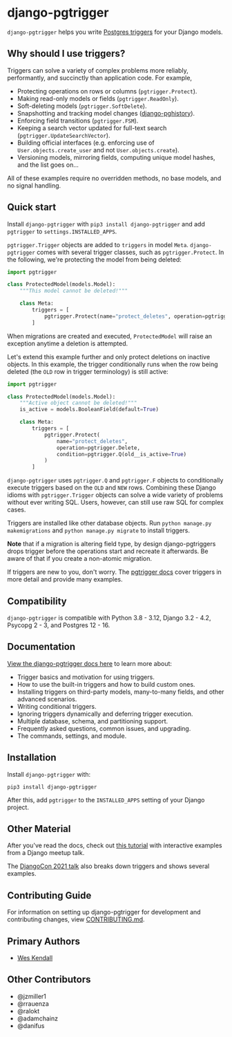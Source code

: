 # django-pgtrigger

`django-pgtrigger` helps you write [Postgres triggers](https://www.postgresql.org/docs/current/sql-createtrigger.html) for your Django models.

## Why should I use triggers?

Triggers can solve a variety of complex problems more reliably, performantly, and succinctly than application code.
For example,

* Protecting operations on rows or columns (`pgtrigger.Protect`).
* Making read-only models or fields (`pgtrigger.ReadOnly`).
* Soft-deleting models (`pgtrigger.SoftDelete`).
* Snapshotting and tracking model changes ([django-pghistory](https://django-pghistory.readthedocs.io/)).
* Enforcing field transitions (`pgtrigger.FSM`).
* Keeping a search vector updated for full-text search (`pgtrigger.UpdateSearchVector`).
* Building official interfaces (e.g. enforcing use of `User.objects.create_user` and not `User.objects.create`).
* Versioning models, mirroring fields, computing unique model hashes, and the list goes on...

All of these examples require no overridden methods, no base models, and no signal handling.

## Quick start

Install `django-pgtrigger` with `pip3 install django-pgtrigger` and add `pgtrigger` to `settings.INSTALLED_APPS`.

`pgtrigger.Trigger` objects are added to `triggers` in model `Meta`. `django-pgtrigger` comes with several trigger classes, such as `pgtrigger.Protect`. In the following, we're protecting the model from being deleted:

```python
import pgtrigger

class ProtectedModel(models.Model):
    """This model cannot be deleted!"""

    class Meta:
        triggers = [
            pgtrigger.Protect(name="protect_deletes", operation=pgtrigger.Delete)
        ]
```

When migrations are created and executed, `ProtectedModel` will raise an exception anytime a deletion is attempted.

Let's extend this example further and only protect deletions on inactive objects. In this example, the trigger conditionally runs when the row being deleted (the `OLD` row in trigger terminology) is still active:

```python
import pgtrigger

class ProtectedModel(models.Model):
    """Active object cannot be deleted!"""
    is_active = models.BooleanField(default=True)

    class Meta:
        triggers = [
            pgtrigger.Protect(
                name="protect_deletes",
                operation=pgtrigger.Delete,
                condition=pgtrigger.Q(old__is_active=True)
            )
        ]
```

`django-pgtrigger` uses `pgtrigger.Q` and `pgtrigger.F` objects to conditionally execute triggers based on the `OLD` and `NEW` rows. Combining these Django idioms with `pgtrigger.Trigger` objects can solve a wide variety of problems without ever writing SQL. Users, however, can still use raw SQL for complex cases.

Triggers are installed like other database objects. Run `python manage.py makemigrations` and `python manage.py migrate` to install triggers.

**Note** that if a migration is altering field type, by design django-pgtriggers drops trigger before the operations start and recreate it afterwards. Be aware of that if you create a non-atomic migration.

If triggers are new to you, don't worry. The [pgtrigger docs](https://django-pgtrigger.readthedocs.io/) cover triggers in more detail and provide many examples.

## Compatibility

`django-pgtrigger` is compatible with Python 3.8 - 3.12, Django 3.2 - 4.2, Psycopg 2 - 3, and Postgres 12 - 16.

## Documentation

[View the django-pgtrigger docs here](https://django-pgtrigger.readthedocs.io/) to learn more about:

* Trigger basics and motivation for using triggers.
* How to use the built-in triggers and how to build custom ones.
* Installing triggers on third-party models, many-to-many fields, and other advanced scenarios.
* Writing conditional triggers.
* Ignoring triggers dynamically and deferring trigger execution.
* Multiple database, schema, and partitioning support.
* Frequently asked questions, common issues, and upgrading.
* The commands, settings, and module.

## Installation

Install `django-pgtrigger` with:

    pip3 install django-pgtrigger

After this, add `pgtrigger` to the `INSTALLED_APPS` setting of your Django project.

## Other Material

After you've read the docs, check out [this tutorial](https://wesleykendall.github.io/django-pgtrigger-tutorial/) with interactive examples from a Django meetup talk.

The [DjangoCon 2021 talk](https://www.youtube.com/watch?v=Tte3d4JjxCk) also breaks down triggers and shows several examples.

## Contributing Guide

For information on setting up django-pgtrigger for development and contributing changes, view [CONTRIBUTING.md](CONTRIBUTING.md).

## Primary Authors

- [Wes Kendall](https://github.com/wesleykendall)

## Other Contributors

- @jzmiller1
- @rrauenza
- @ralokt
- @adamchainz
- @danifus
